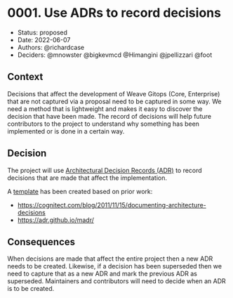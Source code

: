 # 0001. Use ADRs to record decisions

* Status: proposed
* Date: 2022-06-07
* Authors: @richardcase
* Deciders: @mnowster @bigkevmcd @Himangini @jpellizzari @foot

## Context

Decisions that affect the development of Weave Gitops (Core, Enterprise) that are not captured via a proposal need to be captured in some way. We need a method that is lightweight and makes it easy to discover the decision that have been made. The record of decisions will help future contributors to the project to understand why something has been implemented or is done in a certain way.

## Decision

The project will use [Architectural Decision Records (ADR)](https://adr.github.io/) to record decisions that are made that affect the implementation.

A [template](./0000-template.md) has been created based on prior work:

* https://cognitect.com/blog/2011/11/15/documenting-architecture-decisions
* https://adr.github.io/madr/

## Consequences

When decisions are made that affect the entire project then a new ADR needs to be created. Likewise, if a decision has been superseded then we need to capture that as a new ADR and mark the previous ADR as superseded. Maintainers and contributors will need to decide when an ADR is to be created.
